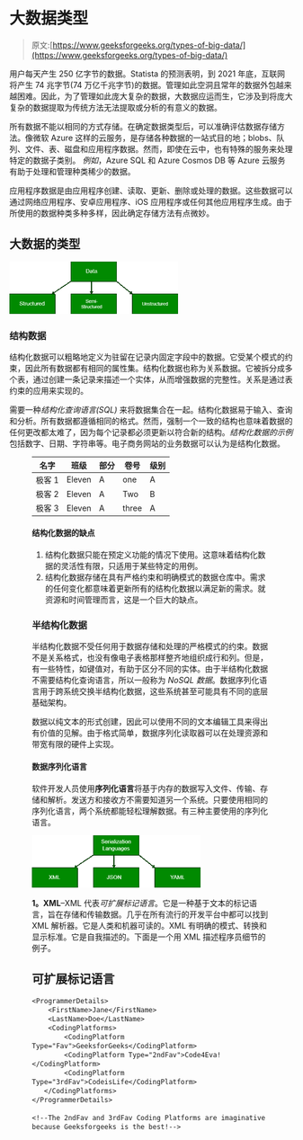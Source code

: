 # 大数据类型

> 原文:[https://www.geeksforgeeks.org/types-of-big-data/](https://www.geeksforgeeks.org/types-of-big-data/)

用户每天产生 250 亿字节的数据。Statista 的预测表明，到 2021 年底，互联网将产生 74 兆字节(74 万亿千兆字节)的数据。管理如此空洞且常年的数据外包越来越困难。因此，为了管理如此庞大复杂的数据，大数据应运而生，它涉及到将庞大复杂的数据提取为传统方法无法提取或分析的有意义的数据。

所有数据不能以相同的方式存储。在确定数据类型后，可以准确评估数据存储方法。像微软 Azure 这样的云服务，是存储各种数据的一站式目的地；blobs、队列、文件、表、磁盘和应用程序数据。然而，即使在云中，也有特殊的服务来处理特定的数据子类别。
*例如*，Azure SQL 和 Azure Cosmos DB 等 Azure 云服务有助于处理和管理种类稀少的数据。

应用程序数据是由应用程序创建、读取、更新、删除或处理的数据。这些数据可以通过网络应用程序、安卓应用程序、iOS 应用程序或任何其他应用程序生成。由于所使用的数据种类多种多样，因此确定存储方法有点微妙。

## 大数据的类型

![](img/1cc682243e7d94d87716cffceb340572.png)

### 结构数据

结构化数据可以粗略地定义为驻留在记录内固定字段中的数据。它受某个模式的约束，因此所有数据都有相同的属性集。结构化数据也称为关系数据。它被拆分成多个表，通过创建一条记录来描述一个实体，从而增强数据的完整性。关系是通过表约束的应用来实现的。

需要一种*结构化查询语言(SQL)* 来将数据集合在一起。结构化数据易于输入、查询和分析。所有数据都遵循相同的格式。然而，强制一个一致的结构也意味着数据的任何更改都太难了，因为每个记录都必须更新以符合新的结构。*结构化数据的示例*包括数字、日期、字符串等。电子商务网站的业务数据可以认为是结构化数据。

<figure class="table">

| 名字 | 班级 | 部分 | 卷号 | 级别 |
| --- | --- | --- | --- | --- |
| 极客 1 | Eleven | A | one | A |
| 极客 2 | Eleven | A | Two | B |
| 极客 3 | Eleven | A | three | A |

#### 结构化数据的缺点

1.  结构化数据只能在预定义功能的情况下使用。这意味着结构化数据的灵活性有限，只适用于某些特定的用例。
2.  结构化数据存储在具有严格约束和明确模式的数据仓库中。需求的任何变化都意味着更新所有的结构化数据以满足新的需求。就资源和时间管理而言，这是一个巨大的缺点。

### 半结构化数据

半结构化数据不受任何用于数据存储和处理的严格模式的约束。数据不是关系格式，也没有像电子表格那样整齐地组织成行和列。但是，有一些特性，如键值对，有助于区分不同的实体。由于半结构化数据不需要结构化查询语言，所以一般称为 *NoSQL 数据*。数据序列化语言用于跨系统交换半结构化数据，这些系统甚至可能具有不同的底层基础架构。

数据以纯文本的形式创建，因此可以使用不同的文本编辑工具来得出有价值的见解。由于格式简单，数据序列化读取器可以在处理资源和带宽有限的硬件上实现。

#### 数据序列化语言

软件开发人员使用**序列化语言**将基于内存的数据写入文件、传输、存储和解析。发送方和接收方不需要知道另一个系统。只要使用相同的序列化语言，两个系统都能轻松理解数据。有三种主要使用的序列化语言。

![](img/753aa1f550f5c7e7a76380e40648ded7.png)

**1。XML**–XML 代表*可扩展标记语言*。它是一种基于文本的标记语言，旨在存储和传输数据。几乎在所有流行的开发平台中都可以找到 XML 解析器。它是人类和机器可读的。XML 有明确的模式、转换和显示标准。它是自我描述的。下面是一个用 XML 描述程序员细节的例子。

## 可扩展标记语言

```
<ProgrammerDetails>
    <FirstName>Jane</FirstName>
    <LastName>Doe</LastName>
    <CodingPlatforms>
        <CodingPlatform Type="Fav">GeeksforGeeks</CodingPlatform>
        <CodingPlatform Type="2ndFav">Code4Eva!</CodingPlatform>
        <CodingPlatform Type="3rdFav">CodeisLife</CodingPlatform>
   </CodingPlatforms>
</ProgrammerDetails>

<!--The 2ndFav and 3rdFav Coding Platforms are imaginative because Geeksforgeeks is the best!-->
```

</figure>